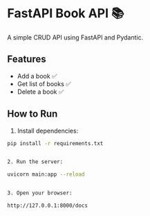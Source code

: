 # FastAPI Book API 📚
 
A simple CRUD API using FastAPI and Pydantic.
 
## Features
 
- Add a book ✅
- Get list of books ✅
- Delete a book ✅
 
## How to Run
 
1. Install dependencies:
 
```bash
pip install -r requirements.txt


2. Run the server:

uvicorn main:app --reload


3. Open your browser:

http://127.0.0.1:8000/docs
